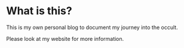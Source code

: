 What is this?
===
This is my own personal blog to document my journey into the occult.

Please look at my website for more information.

